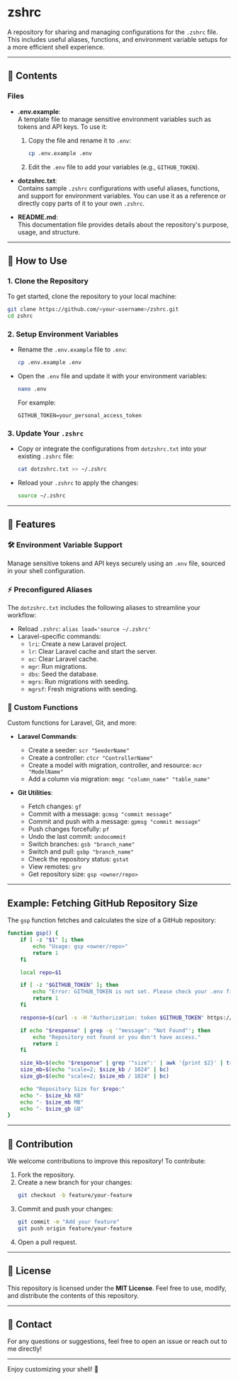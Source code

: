 # zshrc

A repository for sharing and managing configurations for the `.zshrc` file. This includes useful aliases, functions, and environment variable setups for a more efficient shell experience.

---

## 📂 Contents

### Files
- **.env.example**:  
  A template file to manage sensitive environment variables such as tokens and API keys. To use it:
  1. Copy the file and rename it to `.env`:
     ```bash
     cp .env.example .env
     ```
  2. Edit the `.env` file to add your variables (e.g., `GITHUB_TOKEN`).

- **dotzshrc.txt**:  
  Contains sample `.zshrc` configurations with useful aliases, functions, and support for environment variables. You can use it as a reference or directly copy parts of it to your own `.zshrc`.

- **README.md**:  
  This documentation file provides details about the repository's purpose, usage, and structure.

---

## 🚀 How to Use

### 1. Clone the Repository
To get started, clone the repository to your local machine:
```bash
git clone https://github.com/<your-username>/zshrc.git
cd zshrc
```

### 2. Setup Environment Variables
- Rename the `.env.example` file to `.env`:
  ```bash
  cp .env.example .env
  ```
- Open the `.env` file and update it with your environment variables:
  ```bash
  nano .env
  ```
  For example:
  ```env
  GITHUB_TOKEN=your_personal_access_token
  ```

### 3. Update Your `.zshrc`
- Copy or integrate the configurations from `dotzshrc.txt` into your existing `.zshrc` file:
  ```bash
  cat dotzshrc.txt >> ~/.zshrc
  ```
- Reload your `.zshrc` to apply the changes:
  ```bash
  source ~/.zshrc
  ```

---

## 🌟 Features

### 🛠 Environment Variable Support
Manage sensitive tokens and API keys securely using an `.env` file, sourced in your shell configuration.

### ⚡️ Preconfigured Aliases
The `dotzshrc.txt` includes the following aliases to streamline your workflow:

- Reload `.zshrc`: `alias load='source ~/.zshrc'`
- Laravel-specific commands:
  - `lri`: Create a new Laravel project.
  - `lr`: Clear Laravel cache and start the server.
  - `oc`: Clear Laravel cache.
  - `mgr`: Run migrations.
  - `dbs`: Seed the database.
  - `mgrs`: Run migrations with seeding.
  - `mgrsf`: Fresh migrations with seeding.

### 🔧 Custom Functions
Custom functions for Laravel, Git, and more:
- **Laravel Commands**:
  - Create a seeder: `scr "SeederName"`
  - Create a controller: `ctcr "ControllerName"`
  - Create a model with migration, controller, and resource: `mcr "ModelName"`
  - Add a column via migration: `mmgc "column_name" "table_name"`

- **Git Utilities**:
  - Fetch changes: `gf`
  - Commit with a message: `gcmsg "commit message"`
  - Commit and push with a message: `gpmsg "commit message"`
  - Push changes forcefully: `pf`
  - Undo the last commit: `undocommit`
  - Switch branches: `gsb "branch_name"`
  - Switch and pull: `gsbp "branch_name"`
  - Check the repository status: `gstat`
  - View remotes: `grv`
  - Get repository size: `gsp <owner/repo>`

---

## Example: Fetching GitHub Repository Size
The `gsp` function fetches and calculates the size of a GitHub repository:
```bash
function gsp() {
    if [ -z "$1" ]; then
        echo "Usage: gsp <owner/repo>"
        return 1
    fi

    local repo=$1

    if [ -z "$GITHUB_TOKEN" ]; then
        echo "Error: GITHUB_TOKEN is not set. Please check your .env file."
        return 1
    fi

    response=$(curl -s -H "Authorization: token $GITHUB_TOKEN" https://api.github.com/repos/$repo)

    if echo "$response" | grep -q '"message": "Not Found"'; then
        echo "Repository not found or you don't have access."
        return 1
    fi

    size_kb=$(echo "$response" | grep '"size":' | awk '{print $2}' | tr -d ',')
    size_mb=$(echo "scale=2; $size_kb / 1024" | bc)
    size_gb=$(echo "scale=2; $size_mb / 1024" | bc)

    echo "Repository Size for $repo:"
    echo "- $size_kb KB"
    echo "- $size_mb MB"
    echo "- $size_gb GB"
}
```

---

## 🤝 Contribution

We welcome contributions to improve this repository! To contribute:
1. Fork the repository.
2. Create a new branch for your changes:
   ```bash
   git checkout -b feature/your-feature
   ```
3. Commit and push your changes:
   ```bash
   git commit -m "Add your feature"
   git push origin feature/your-feature
   ```
4. Open a pull request.

---

## 📜 License

This repository is licensed under the **MIT License**. Feel free to use, modify, and distribute the contents of this repository.

---

## 📧 Contact

For any questions or suggestions, feel free to open an issue or reach out to me directly!

---

Enjoy customizing your shell! 🎉
